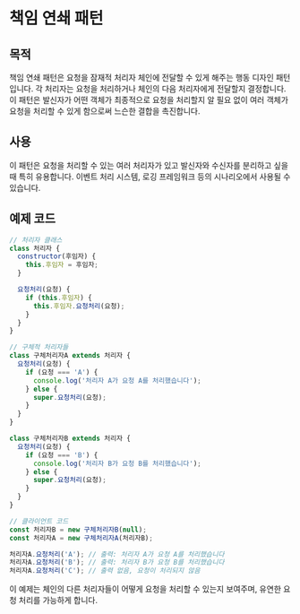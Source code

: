 # 책임 연쇄 패턴

## 목적

책임 연쇄 패턴은 요청을 잠재적 처리자 체인에 전달할 수 있게 해주는 행동 디자인 패턴입니다. 각 처리자는 요청을 처리하거나 체인의 다음 처리자에게 전달할지 결정합니다. 이 패턴은 발신자가 어떤 객체가 최종적으로 요청을 처리할지 알 필요 없이 여러 객체가 요청을 처리할 수 있게 함으로써 느슨한 결합을 촉진합니다.

## 사용

이 패턴은 요청을 처리할 수 있는 여러 처리자가 있고 발신자와 수신자를 분리하고 싶을 때 특히 유용합니다. 이벤트 처리 시스템, 로깅 프레임워크 등의 시나리오에서 사용될 수 있습니다.

## 예제 코드

```javascript
// 처리자 클래스
class 처리자 {
  constructor(후임자) {
    this.후임자 = 후임자;
  }

  요청처리(요청) {
    if (this.후임자) {
      this.후임자.요청처리(요청);
    }
  }
}

// 구체적 처리자들
class 구체처리자A extends 처리자 {
  요청처리(요청) {
    if (요청 === 'A') {
      console.log('처리자 A가 요청 A를 처리했습니다');
    } else {
      super.요청처리(요청);
    }
  }
}

class 구체처리자B extends 처리자 {
  요청처리(요청) {
    if (요청 === 'B') {
      console.log('처리자 B가 요청 B를 처리했습니다');
    } else {
      super.요청처리(요청);
    }
  }
}

// 클라이언트 코드
const 처리자B = new 구체처리자B(null);
const 처리자A = new 구체처리자A(처리자B);

처리자A.요청처리('A'); // 출력: 처리자 A가 요청 A를 처리했습니다
처리자A.요청처리('B'); // 출력: 처리자 B가 요청 B를 처리했습니다
처리자A.요청처리('C'); // 출력 없음, 요청이 처리되지 않음
```

이 예제는 체인의 다른 처리자들이 어떻게 요청을 처리할 수 있는지 보여주며, 유연한 요청 처리를 가능하게 합니다.
